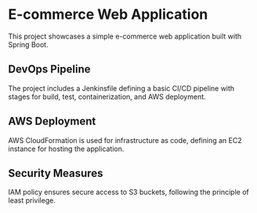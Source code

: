 # E-commerce Web Application

This project showcases a simple e-commerce web application built with Spring Boot.

## DevOps Pipeline

The project includes a Jenkinsfile defining a basic CI/CD pipeline with stages for build, test, containerization, and AWS deployment.

## AWS Deployment

AWS CloudFormation is used for infrastructure as code, defining an EC2 instance for hosting the application.

## Security Measures

IAM policy ensures secure access to S3 buckets, following the principle of least privilege.

